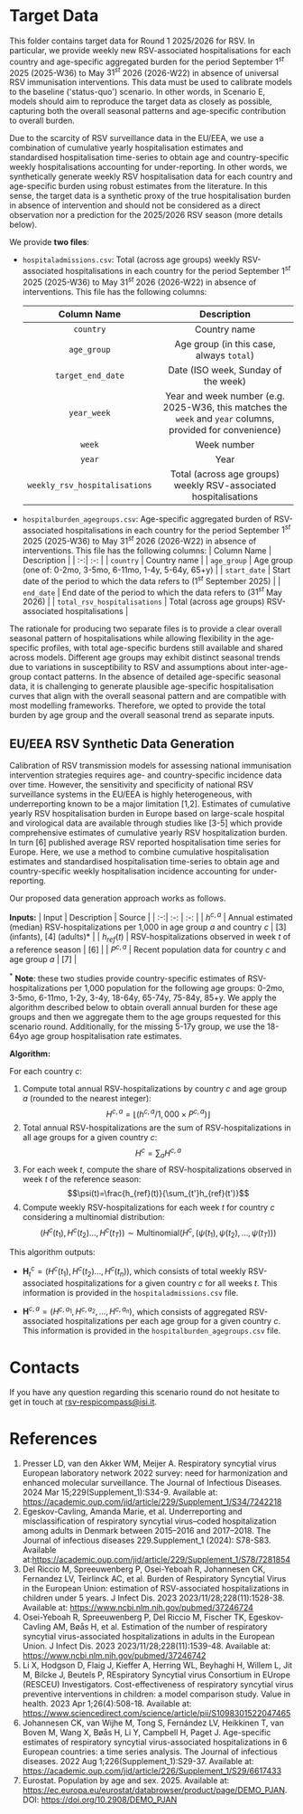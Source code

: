 # Target Data

This folder contains target data for Round 1 2025/2026 for RSV. In particular, we provide weekly new RSV-associated hospitalisations for each country and age-specific aggregated burden for the period September $1^{st}$ 2025 (2025-W36) to May $31^{st}$ 2026 (2026-W22) in absence of universal RSV immunisation interventions. This data must be used to calibrate models to the baseline ('status-quo') scenario. In other words, in Scenario E, models should aim to reproduce the target data as closely as possible, capturing both the overall seasonal patterns and age-specific contribution to overall burden.

Due to the scarcity of RSV surveillance data in the EU/EEA, we use a combination of cumulative yearly hospitalisation estimates and standardised hospitalisation time-series to obtain age and country-specific weekly hospitalisations accounting for under-reporting. In other words, we synthetically generate weekly RSV hospitalisation data for each country and age-specific burden using robust estimates from the literature. In this sense, the target data is a synthetic proxy of the true hospitalisation burden in absence of intervention and should not be considered as a direct observation nor a prediction for the 2025/2026 RSV season (more details below).

We provide **two files**: 
- `hospitaladmissions.csv`: Total (across age groups) weekly RSV-associated hospitalisations in each country for the period September $1^{st}$ 2025 (2025-W36) to May $31^{st}$ 2026 (2026-W22) in absence of interventions. This file has the following columns: 

    | Column Name | Description |
    |  :-:|  :-: |
    | `country` | Country name |
    | `age_group` | Age group (in this case, always `total`) |
    | `target_end_date` | Date (ISO week, Sunday of the week) |
    | `year_week` | Year and week number (e.g. 2025-W36, this matches the `week` and `year` columns, provided for convenience) |
    | `week` | Week number |
    | `year` | Year |
    | `weekly_rsv_hospitalisations` | Total (across age groups) weekly RSV-associated hospitalisations |

- `hospitalburden_agegroups.csv`: Age-specific aggregated burden of RSV-associated hospitalisations in each country for the period September $1^{st}$ 2025 (2025-W36) to May $31^{st}$ 2026 (2026-W22) in absence of interventions. This file has the following columns: 
    | Column Name | Description |
    |  :-:|  :-: |
    | `country` | Country name |
    | `age_group` | Age group (one of: 0-2mo, 3-5mo, 6-11mo, 1-4y, 5-64y, 65+y) |
    | `start_date` | Start date of the period to which the data refers to ($1^{st}$ September 2025) |
    | `end_date` | End date of the period to which the data refers to ($31^{st}$ May 2026) |
    | `total_rsv_hospitalisations` | Total (across age groups) RSV-associated hospitalisations |

The rationale for producing two separate files is to provide a clear overall seasonal pattern of hospitalisations while allowing flexibility in the age-specific profiles, with total age-specific burdens still available and shared across models. Different age groups may exhibit distinct seasonal trends due to variations in susceptibility to RSV and assumptions about inter-age-group contact patterns. In the absence of detailed age-specific seasonal data, it is challenging to generate plausible age-specific hospitalisation curves that align with the overall seasonal pattern and are compatible with most modelling frameworks. Therefore, we opted to provide the total burden by age group and the overall seasonal trend as separate inputs.


## EU/EEA RSV Synthetic Data Generation
Calibration of RSV transmission models for assessing national immunisation intervention strategies requires age- and country-specific incidence data over time. However, the sensitivity and specificity of national RSV surveillance systems in the EU/EEA is highly heterogeneous, with underreporting known to be a major limitation [1,2]. Estimates of cumulative yearly RSV hospitalisation burden in Europe based on large-scale hospital and virological data are available through studies like [3-5] which provide comprehensive estimates of cumulative yearly RSV hospitalization burden. In turn [6] published average RSV reported hospitalisation time series for Europe. Here, we use a method to combine cumulative hospitalisation estimates and standardised hospitalisation time-series to obtain age and country-specific weekly hospitalisation incidence accounting for under-reporting. 

Our proposed data generation approach works as follows.

**Inputs:** 
| Input | Description | Source |
|  :-:|  :-: | :-: |
| $h^{c,a}$ | Annual estimated (median) RSV-hospitalizations per 1,000 in age group $a$ and country $c$ | [3] (infants), [4] (adults)* |
| $h_{ref}(t)$ | RSV-hospitalizations observed in week $t$ of a reference season | [6] |
| $P^{c,a}$ | Recent population data for country $c$ and age group $a$ | [7] |

$^{*}$ **Note**: these two studies provide country-specific estimates of RSV-hospitalizations per 1,000 population for the following age groups: 0-2mo, 3-5mo, 6-11mo, 1-2y, 3-4y, 18-64y, 65-74y, 75-84y, 85+y. We apply the algorithm described below to obtain overall annual burden for these age groups and then we aggregate them to the age groups requested for this scenario round. Additionally, for the missing 5-17y group, we use the 18-64yo age group hospitalisation rate estimates.

**Algorithm:** 

For each country $c$: 
1. Compute total annual RSV-hospitalizations by country $c$ and age group $a$ (rounded to the nearest integer): 
    $$H^{c,a} = \lfloor (h^{c,a} /1,000\times P^{c,a}) \rfloor$$
2. Total annual RSV-hospitalizations are the sum of RSV-hospitalizations in all age groups for a given country $c$: 
    $$H^{c}=\sum_{a}H^{c,a}$$
3. For each week $t$, compute the share of RSV-hospitalizations observed in week $t$ of the reference season: 
        $$\psi(t)=\frac{h_{ref}(t)}{\sum_{t'}h_{ref}(t')}$$
4. Compute weekly RSV-hospitalizations for each week $t$ for country $c$ considering a multinomial distribution: 
    $$(H^c(t_1), H^c(t_2) \ldots, H^c(t_T)) \sim \text{Multinomial}(H^c, (\psi(t_1), \psi(t_2), \ldots, \psi(t_T)))$$


This algorithm outputs: 
- $\mathbf{H}^c_t = (H^c(t_1), H^c(t_2) \ldots, H^c(t_n))$, which consists of total weekly RSV-associated hospitalizations for a given country $c$ for all weeks $t$. This information is provided in the `hospitaladmissions.csv` file.

- $\mathbf{H}^{c,a} = (H^{c,a_1}, H^{c,a_2}, \ldots, H^{c,a_n})$, which consists of aggregated RSV-associated hospitalizations per each age group for a given country $c$. This information is provided in the `hospitalburden_agegroups.csv` file.


# Contacts
If you have any question regarding this scenario round do not hesitate to get in touch at [rsv-respicompass@isi.it](mailto:rsv-respicompass@isi.it).


# References
1. Presser LD, van den Akker WM, Meijer A. Respiratory syncytial virus European laboratory network 2022 survey: need for harmonization and enhanced molecular surveillance. The Journal of Infectious Diseases. 2024 Mar 15;229(Supplement_1):S34-9. Available at: https://academic.oup.com/jid/article/229/Supplement_1/S34/7242218
2. Egeskov-Cavling, Amanda Marie, et al. Underreporting and misclassification of respiratory syncytial virus–coded hospitalization among adults in Denmark between 2015–2016 and 2017–2018. The Journal of infectious diseases 229.Supplement_1 (2024): S78-S83. Available at:https://academic.oup.com/jid/article/229/Supplement_1/S78/7281854
3. Del Riccio M, Spreeuwenberg P, Osei-Yeboah R, Johannesen CK, Fernandez LV, Teirlinck AC, et al. Burden of Respiratory Syncytial Virus in the European Union: estimation of RSV-associated hospitalizations in children under 5 years. J Infect Dis. 2023 2023/11/28;228(11):1528-38. Available at: https://www.ncbi.nlm.nih.gov/pubmed/37246724
4. Osei-Yeboah R, Spreeuwenberg P, Del Riccio M, Fischer TK, Egeskov-Cavling AM, Bøås H, et al. Estimation of the number of respiratory syncytial virus-associated hospitalizations in adults in the European Union. J Infect Dis. 2023 2023/11/28;228(11):1539-48. Available at: https://www.ncbi.nlm.nih.gov/pubmed/37246742
5. Li X, Hodgson D, Flaig J, Kieffer A, Herring WL, Beyhaghi H, Willem L, Jit M, Bilcke J, Beutels P, REspiratory Syncytial virus Consortium in EUrope (RESCEU) Investigators. Cost-effectiveness of respiratory syncytial virus preventive interventions in children: a model comparison study. Value in health. 2023 Apr 1;26(4):508-18. Available at: https://www.sciencedirect.com/science/article/pii/S1098301522047465
6. Johannesen CK, van Wijhe M, Tong S, Fernández LV, Heikkinen T, van Boven M, Wang X, Bøås H, Li Y, Campbell H, Paget J. Age-specific estimates of respiratory syncytial virus-associated hospitalizations in 6 European countries: a time series analysis. The Journal of infectious diseases. 2022 Aug 1;226(Supplement_1):S29-37. Available at: https://academic.oup.com/jid/article/226/Supplement_1/S29/6617433
7. Eurostat. Population by age and sex. 2025. Available at: https://ec.europa.eu/eurostat/databrowser/product/page/DEMO_PJAN. DOI: https://doi.org/10.2908/DEMO_PJAN
